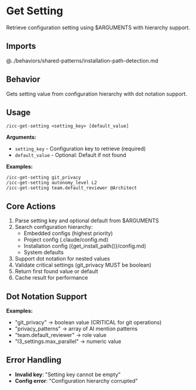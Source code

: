 # Get Setting

Retrieve configuration setting using $ARGUMENTS with hierarchy support.

## Imports

@../behaviors/shared-patterns/installation-path-detection.md

## Behavior

Gets setting value from configuration hierarchy with dot notation support.

## Usage
`/icc-get-setting <setting_key> [default_value]`

**Arguments:**
- `setting_key` - Configuration key to retrieve (required)
- `default_value` - Optional: Default if not found

**Examples:**
```
/icc-get-setting git_privacy
/icc-get-setting autonomy_level L2
/icc-get-setting team.default_reviewer @Architect
```

## Core Actions

1. Parse setting key and optional default from $ARGUMENTS
2. Search configuration hierarchy:
   - Embedded configs (highest priority)
   - Project config (.claude/config.md)
   - Installation config ({get_install_path()}/config.md)
   - System defaults
3. Support dot notation for nested values
4. Validate critical settings (git_privacy MUST be boolean)
5. Return first found value or default
6. Cache result for performance

## Dot Notation Support

**Examples:**
- "git_privacy" → boolean value (CRITICAL for git operations)
- "privacy_patterns" → array of AI mention patterns
- "team.default_reviewer" → role value
- "l3_settings.max_parallel" → numeric value

## Error Handling

- **Invalid key**: "Setting key cannot be empty"
- **Config error**: "Configuration hierarchy corrupted"